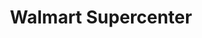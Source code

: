 ---
title: "Walmart Supercenter"
url: /hattiesburg/walmart-supercenter-u-south-highway-98/
shop: supermarket
---